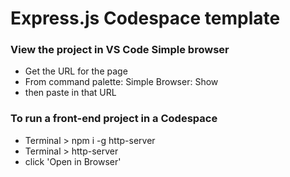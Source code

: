 # Express.js Codespace template

### View the project in VS Code Simple browser
- Get the URL for the page
- From command palette: Simple Browser: Show
- then paste in that URL

### To run a front-end project in a Codespace
- Terminal > npm i -g http-server 
- Terminal > http-server
- click 'Open in Browser'